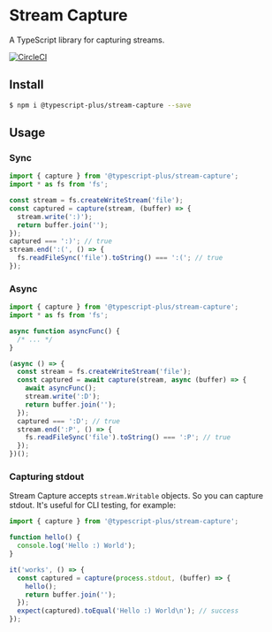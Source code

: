 # Stream Capture

A TypeScript library for capturing streams.

[![CircleCI](https://circleci.com/gh/typescript-plus/stream-capture.svg?style=svg)](https://circleci.com/gh/typescript-plus/stream-capture)

## Install

```bash
$ npm i @typescript-plus/stream-capture --save
```

## Usage

### Sync

```ts
import { capture } from '@typescript-plus/stream-capture';
import * as fs from 'fs';

const stream = fs.createWriteStream('file');
const captured = capture(stream, (buffer) => {
  stream.write(':)');
  return buffer.join('');
});
captured === ':)'; // true
stream.end(':(', () => {
  fs.readFileSync('file').toString() === ':('; // true
});
```

### Async

```ts
import { capture } from '@typescript-plus/stream-capture';
import * as fs from 'fs';

async function asyncFunc() {
  /* ... */
}

(async () => {
  const stream = fs.createWriteStream('file');
  const captured = await capture(stream, async (buffer) => {
    await asyncFunc();
    stream.write(':D');
    return buffer.join('');
  });
  captured === ':D'; // true
  stream.end(':P', () => {
    fs.readFileSync('file').toString() === ':P'; // true
  });
})();
```

### Capturing stdout

Stream Capture accepts `stream.Writable` objects. So you can capture stdout. It's useful for CLI testing, for example:

```ts
import { capture } from '@typescript-plus/stream-capture';

function hello() {
  console.log('Hello :) World');
}

it('works', () => {
  const captured = capture(process.stdout, (buffer) => {
    hello();
    return buffer.join('');
  });
  expect(captured).toEqual('Hello :) World\n'); // success
});
```

